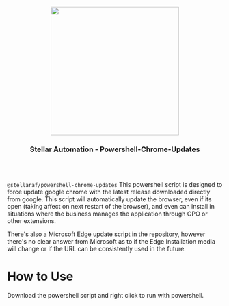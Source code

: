 <div align="center">
  <br/>
  <img src="https://res.cloudinary.com/stellaraf/image/upload/v1604277355/stellar-logo-gradient.svg" width="300" />
  <br/>
  <h3>Stellar Automation - Powershell-Chrome-Updates</h3>
  <br/>
  <br/>
</div>

`@stellaraf/powershell-chrome-updates` This powershell script is designed to force update google chrome with the latest release downloaded directly from google. This script will automatically update the browser, even if its open (taking affect on next restart of the browser), and even can install in situations where the business manages the application through GPO or other extensions. 

There's also a Microsoft Edge update script in the repository, however there's no clear answer from Microsoft as to if the Edge Installation media will change or if the URL can be consistently used in the future.

# How to Use

Download the powershell script and right click to run with powershell.
